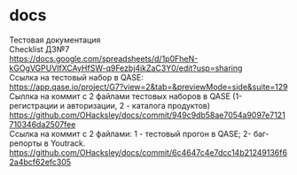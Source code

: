 # docs
Тестовая документация  
Checklist ДЗ№7  
https://docs.google.com/spreadsheets/d/1p0FheN-kGOgVGPUVlfXCAyHfSW-q9Fezbj4ikZaC3Y0/edit?usp=sharing  
Ссылка на тестовый набор в QASE:  
https://app.qase.io/project/G7?view=2&tab=&previewMode=side&suite=129  
Сыллка на коммит с 2 файлами тестовых наборов в QASE (1- регистрации и авторизации, 2 - каталога продуктов)  
https://github.com/OHacksley/docs/commit/949c9db58ae7054a9097e7121710346da2507fee  
Ссылка на коммит с 2 файлами: 1 - тестовый прогон в QASE; 2- баг-репорты в Youtrack.  
https://github.com/OHacksley/docs/commit/6c4647c4e7dcc14b21249136f62a4bcf62efc305  

